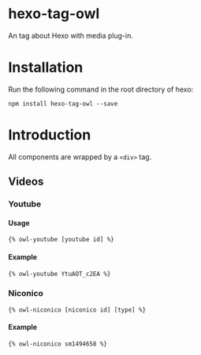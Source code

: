 # hexo-tag-owl

An tag about Hexo with media plug-in.

# Installation

Run the following command in the root directory of hexo:

```
npm install hexo-tag-owl --save
```

# Introduction

All components are wrapped by a `<div>` tag.

## Videos

### Youtube

#### Usage

```
{% owl-youtube [youtube id] %}
```

#### Example

```
{% owl-youtube YtuAOT_c2EA %}
```

### Niconico

```
{% owl-niconico [niconico id] [type] %}
```

#### Example

```
{% owl-niconico sm1494658 %}
```